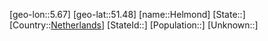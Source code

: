 ﻿---
location: [51.48,5.67]
type: City
tags:
- geo/City


SpocWebEntityId: 30877
isDeleted: false
confidential: public

---
[geo-lon::5.67]
[geo-lat::51.48]
[name::Helmond]
[State::]
[Country::[Netherlands](geo/Continent/Europe/Netherlands.md)]
[StateId::]
[Population::]
[Unknown::]

